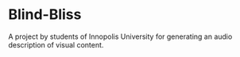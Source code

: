 # Blind-Bliss
A project by students of Innopolis University for generating an audio description of visual content.
